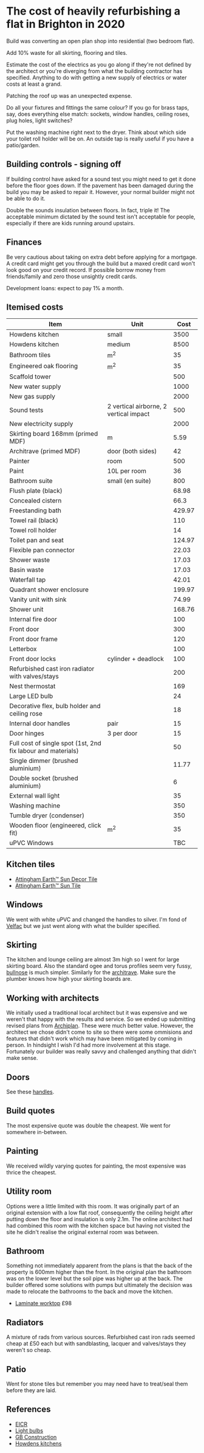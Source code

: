 # The cost of heavily refurbishing a flat in Brighton in 2020

Build was converting an open plan shop into residential (two bedroom flat).

Add 10% waste for all skirting, flooring and tiles.

Estimate the cost of the electrics as you go along if they're not defined by
the architect or you're diverging from what the building contractor has
specified. Anything to do with getting a new supply of electrics or water costs
at least a grand.

Patching the roof up was an unexpected expense.

Do all your fixtures and fittings the same colour? If you go for brass taps,
say, does everything else match: sockets, window handles, ceiling roses, plug
holes, light switches?

Put the washing machine right next to the dryer. Think about which side your
toilet roll holder will be on. An outside tap is really useful if you have a
patio/garden.

## Building controls - signing off
If building control have asked for a sound test you might need to get it done
before the floor goes down. If the pavement has been damaged during the build
you may be asked to repair it. However, your normal builder might not be able
to do it.

Double the sounds insulation between floors. In fact, triple it! The acceptable
minimum dictated by the sound test isn't acceptable for people, especially if
there are kids running around upstairs.

## Finances
Be very cautious about taking on extra debt before applying for a mortgage. A
credit card might get you through the build but a maxed credit card won't look
good on your credit record. If possible borrow money from friends/family and
zero those unsightly credit cards.

Development loans: expect to pay 1% a month.

## Itemised costs

| Item | Unit | Cost |
| --- | --- | --- |
| Howdens kitchen | small | 3500 |
| Howdens kitchen | medium | 8500 |
| Bathroom tiles | m<sup>2</sup> | 35 |
| Engineered oak flooring | m<sup>2</sup> | 35 |
| Scaffold tower | | 500 |
| New water supply | | 1000 |
| New gas supply | | 2000 |
| Sound tests | 2 vertical airborne, 2 vertical impact | 500 |
| New electricity supply | | 2000 |
| Skirting board 168mm (primed MDF) | m | 5.59 |
| Architrave (primed MDF) | door (both sides) | 42 |
| Painter | room | 500 |
| Paint | 10L per room | 36 |
| Bathroom suite | small (en suite) | 800 |
| Flush plate (black) | | 68.98 |
| Concealed cistern | | 66.3 |
| Freestanding bath | | 429.97 |
| Towel rail (black) | | 110 |
| Towel roll holder | | 14 |
| Toilet pan and seat | | 124.97 |
| Flexible pan connector | | 22.03 |
| Shower waste | | 17.03 |
| Basin waste | | 17.03 |
| Waterfall tap | | 42.01 |
| Quadrant shower enclosure | | 199.97 |
| Vanity unit with sink | | 74.99 |
| Shower unit | | 168.76 |
| Internal fire door | | 100 |
| Front door | | 300 |
| Front door frame | | 120 |
| Letterbox | | 100 |
| Front door locks | cylinder + deadlock | 100 |
| Refurbished cast iron radiator with valves/stays | | 200 |
| Nest thermostat | | 169 |
| Large LED bulb | | 24 |
| Decorative flex, bulb holder and ceiling rose | | 18 |
| Internal door handles | pair | 15 |
| Door hinges | 3 per door | 15 |
| Full cost of single spot (1st, 2nd fix labour and materials) | | 50 |
| Single dimmer (brushed aluminium) | | 11.77 |
| Double socket (brushed aluminium) | | 6 |
| External wall light | | 35 |
| Washing machine | | 350 |
| Tumble dryer (condenser) | | 350 |
| Wooden floor (engineered, click fit) | m<sup>2</sup> | 35 |
| uPVC Windows | | TBC |

## Kitchen tiles
- [Attingham Earth™ Sun Decor Tile](https://www.toppstiles.co.uk/attingham/attingham-earth-sun-decor-tile)
- [Attingham Earth™ Sun Tile](https://www.toppstiles.co.uk/attingham/attingham-earth-sun-decor-tile)

## Windows
We went with white uPVC and changed the handles to silver. I'm fond of
[Velfac](https://velfac.co.uk/) but we just went along with what the builder
specified.

## Skirting
The kitchen and lounge ceiling are almost 3m high so I went for large skirting
board. Also the standard ogee and torus profiles seem very fussy,
[bullnose](https://www.skirtech.co.uk/Bullnose_MDF_655_Skirting_Board--product--43.html)
is much simpler. Similarly for the
[architrave](https://www.skirtech.co.uk/Bullnose_MDF_Architrave_Set_25mm--product--511.html).
Make sure the plumber knows how high your skirting boards are.

## Working with architects
We initially used a traditional local architect but it was expensive and we
weren't that happy with the results and service. So we ended up submitting
revised plans from [Archiplan](https://www.arkiplan.co.uk/). These were much
better value. However, the architect we chose didn't come to site so there were
some ommisions and features that didn't work which may have been mitigated by
coming in person. In hindsight I wish I'd had more involvement at this stage.
Fortunately our builder was really savvy and challenged anything that didn't
make sense.

## Doors
See these
[handles](https://www.ironmongerydirect.co.uk/product/morello-chichester-lever-door-handles-on-rose-satin-nickel-648373).

## Build quotes

The most expensive quote was double the cheapest. We went for somewhere
in-between.

## Painting

We received wildly varying quotes for painting, the most expensive was thrice
the cheapest.

## Utility room

Options were a little limited with this room. It was originally part of an
original extension with a low flat roof, consequently the ceiling height after
putting down the floor and insulation is only 2.1m. The online architect had
had combined this room with the kitchen space but having not visited the site
he didn't realise the original external room was between.

## Bathroom

Something not immediately apparent from the plans is that the back of the
property is 600mm higher than the front. In the original plan the bathroom was
on the lower level but the soil pipe was higher up at the back. The builder
offered some solutions with pumps but ultimately the decision was made to
relocate the bathrooms to the back and move the kitchen.

- [Laminate worktop](https://www.diy.com/departments/38mm-kala-matt-grey-concrete-effect-laminate-particle-board-square-edge-kitchen-worktop-l-3000mm/3663602634430_BQ.prd) £98

## Radiators

A mixture of rads from various sources. Refurbished cast iron rads seemed cheap
at £50 each but with sandblasting, lacquer and valves/stays they weren't so
cheap.

## Patio

Went for stone tiles but remember you may need have to treat/seal them before
they are laid.

## References
- [EICR](https://www.propertyinvestmentproject.co.uk/blog/landlords-requirements-for-electrical-safety/)
- [Light bulbs](https://www.edwardsandhope.co.uk/xxl-filament-led-lightbulb)
- [GB Construction](https://www.brighton-construction.co.uk/)
- [Howdens kitchens](https://www.howdens.com/kitchens)
